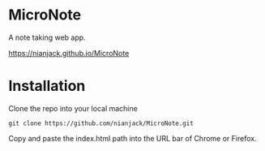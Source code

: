 # MicroNote
A note taking web app.

https://nianjack.github.io/MicroNote

# Installation

Clone the repo into your local machine
```
git clone https://github.com/nianjack/MicroNote.git
```

Copy and paste the index.html path into the URL bar of Chrome or Firefox.
